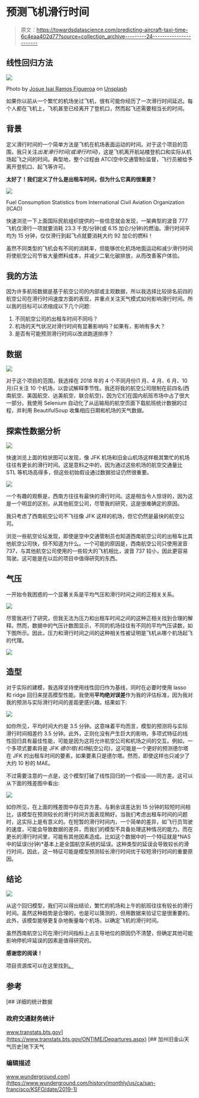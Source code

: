 # 预测飞机滑行时间

> 原文：<https://towardsdatascience.com/predicting-aircraft-taxi-time-6c4eaa402d77?source=collection_archive---------24----------------------->

## 线性回归方法

![](img/d4f23fda6c440d5c814d99247d9d5b5a.png)

Photo by [Josue Isai Ramos Figueroa](https://unsplash.com/@jramos10?utm_source=medium&utm_medium=referral) on [Unsplash](https://unsplash.com?utm_source=medium&utm_medium=referral)

如果你以前从一个繁忙的机场坐过飞机，很有可能你经历了一次滑行时间延迟。每个人都在飞机上，飞机甚至已经离开了登机口，然而起飞还需要相当长的时间。

## **背景**

定义滑行时间的一个简单方法是飞机在机场表面运动的时间。对于这个项目的范围，我只关注*出发滑行时间(或滑行时间)*，这是飞机离开航站楼登机口和实际从机场起飞之间的时间。典型地，整个过程由 ATC(空中交通管制)监督，飞行员被给予离开登机口、起飞等许可。

**太好了！我们定义了什么是出租车时间，但为什么它真的很重要？**

![](img/cff8ddf48a750b2a21bf863a62476975.png)

Fuel Consumption Statistics from International Civil Aviation Organization (ICAO)

快速浏览一下上面国际民航组织提供的一些信息就会发现，一架典型的波音 777 飞机仅滑行一项就要消耗 23.3 千克/分钟(或 6.15 加仑/分钟)的燃油。滑行时间平均为 15 分钟，仅仅滑行到起飞点就要消耗大约 92 加仑的燃料！

虽然不同类型的飞机会有不同的消耗率，但能够优化机场地面运动和减少滑行时间将使航空公司节省大量燃料成本，并减少二氧化碳排放，从而改善客户体验。

## **我的方法**

因为许多航班数据是基于航空公司的内部或主观数据，所以我选择比较排名前四的航空公司在滑行时间速度方面的表现，并重点关注天气模式如何影响滑行时间。所以我的目标可以浓缩成以下几个问题:

1.  不同航空公司的出租车时间不同吗？
2.  机场的天气状况对滑行时间有显著影响吗？如果有，影响有多大？
3.  是否有可能预测滑行时间以改进跑道排序？

## **数据**

![](img/5861cd890fec560f44c413a1a03b46e9.png)

对于这个项目的范围，我选择在 2018 年的 4 个不同月份(1 月、4 月、6 月、10 月)只关注 10 个机场，以尝试解释季节性。我还将我的航空公司限制在前四名(西南航空、美国航空、达美航空、联合航空)，因为它们在国内航班市场中占了很大一部分。我使用 Selenium 自动化了从运输局的航空页面下载航班统计数据的过程，并利用 BeautifulSoup 收集相应日期和机场的天气数据。

## **探索性数据分析**

![](img/936e5330ff9c966de3d6a453b872f3eb.png)

快速浏览上面的柱状图可以发现，像 JFK 机场和旧金山机场这样极其繁忙的机场往往有更长的滑行时间。这是意料之中的，因为通过这些机场的航空交通量比 STL 等机场高得多，但这些初始假设通过数据验证仍然很重要。

![](img/d14d29c0fdf94cc1b20314185f29df50.png)

一个有趣的观察是，西南方往往有最快的滑行时间。这是相当令人惊讶的，因为这是一个明显的区别，从其他航空公司，尽管我的研究，这是很难确定的原因。

我只考虑了西南航空公司不飞往像 JFK 这样的机场，但它仍然是最快的航空公司。

浏览一些航空论坛发现，即使是空中交通管制员也知道西南航空公司的出租车比其他航空公司快，但不知道为什么。一个可能的原因是，西南航空公司只使用波音 737，与其他航空公司使用的一些较大的飞机相比，波音 737 较小，因此更容易驾驶。这可能是在以后的项目中值得研究的东西。

## 气压

一开始令我困惑的一个显著关系是平均气压和滑行时间之间的正相关关系。

![](img/936cce2672d9591e16c0f2814b81e113.png)

尽管我进行了研究，但我无法为压力和出租车时间之间的这种正相关找到合理的解释。然而，数据中的气压计数图显示，不同的机场往往有不同的平均气压读数，如下图所示。因此，压力和滑行时间之间的这种相关性被证明是飞机从哪个机场起飞的代理。

![](img/2c07eff69ad7d37f36aa74e28a9b5978.png)

## **造型**

对于实际的建模，我选择坚持使用线性回归作为基线，同时在必要时使用 lasso 和 ridge 回归来提高模型性能。我使用**平均绝对误差**作为我的评估标准，因为我对我的预测与实际滑行时间的差距更感兴趣。结果如下:

![](img/804b052d7d570b7b6d52aec39d3cb727.png)

如你所见，平均时间大约是 3.5 分钟。这意味着平均而言，模型的预测将与实际滑行时间相差约 3.5 分钟。此外，正则化没有产生巨大的影响，多项式特征的线性回归具有最佳性能，可能是因为这将允许航空公司和机场之间的交互。例如，一个多项式要素将是 JFK *德尔塔(机场*航空公司)，这可能是一个更好的预测德尔塔在 JFK 的出租车时间的要素，如果要素只是德尔塔。然而，即使这样也只减少了大约 10 秒的 MAE。

不过需要注意的一点是，这个模型打破了线性回归的一个假设——同方差。这可以从下面的残差图中看出:

![](img/350f497aa1aba93ebee91fed118433dc.png)

如你所见，在上面的残差图中存在异方差。与剩余误差达到 15 分钟的较短时间相比，该模型在预测较长的滑行时间方面表现稍好。当我们考虑出租车时间的问题时，这实际上是有意义的。在短暂的滑行时间内，一个简单的差异，如飞行员驾驶的速度，可能会导致数据的差异，而我们的模型不具备处理这种情况的能力。而在更长的滑行时间里，可能有其他因素造成。比如这个数据中的一个特征就是*NAS 中的延误(分钟)*基本上是全国航空系统的延误。这种类型的延误会导致较长的滑行时间，因此，这一特征可能是模型预测较长滑行时间优于较短滑行时间的重要原因。

## 结论

![](img/2237ca27ae9c059d81e5a5212760f319.png)

从这个回归模型，我们可以得出结论，繁忙的机场和上午的航班往往有较长的滑行时间。虽然这种趋势是合理的，也是可以猜测的，但用数据来验证它是很重要的。此外，该模型能够更复杂地衡量每个机场，以确定飞机的滑行时间。

虽然西南航空公司在滑行时间指标上占主导地位的原因仍不清楚，但确定其他可能影响停机坪延误的因素是值得研究的。

**感谢您的阅读！**

项目资源库可以在这里找到[。](https://github.com/AbishekGollapudi/DataProjects/tree/master/Taxi-Time%20Regression)

## 参考

 [## 详细的统计数据

### 政府交通财务统计

www.transtats.bts.gov](https://www.transtats.bts.gov/ONTIME/Departures.aspx)  [## 加州旧金山天气历史|地下天气

### 编辑描述

www.wunderground.com](https://www.wunderground.com/history/monthly/us/ca/san-francisco/KSFO/date/2019-1)